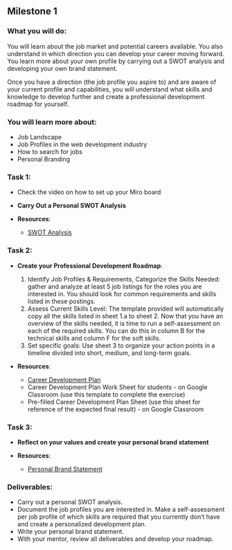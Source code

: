 ## Milestone 1
### What you will do:
You will learn about the job market and potential careers available. You also understand in which direction you can develop your career moving forward. You learn more about your own profile by carrying out a SWOT analysis and developing your own brand statement.

Once you have a direction (the job profile you aspire to) and are aware of your current profile and capabilities, you will understand what skills and knowledge to develop further and create a professional development roadmap for yourself.

### You will learn more about:
- Job Landscape
- Job Profiles in the web development industry
- How to search for jobs
- Personal Branding

### Task 1: 
- Check the video on how to set up your Miro board
- **Carry Out a Personal SWOT Analysis**
  
- **Resources**: 
  - [SWOT Analysis](https://redi-school-1.gitbook.io/full-stack-bootcamp/4.-project-career/milestone-1-career-orientation/careers-in-web-development/swot-analysis)

### Task 2:
- **Create your Professional Development Roadmap**:
  1. Identify Job Profiles & Requirements, Categorize the Skills Needed: gather and analyze at least 5 job listings for the roles you are interested in. You should look for common requirements and skills listed in these postings.
  2. Assess Current Skills Level: The template provided will automatically copy all the skills listed in sheet 1.a to sheet 2. Now that you have an overview of the skills needed, it is time to run a self-assessment on each of the required skills. You can do this in column B for the technical skills and column F for the soft skills.
  3. Set specific goals: Use sheet 3 to organize your action points in a timeline divided into short, medium, and long-term goals.

- **Resources**: 
  - [Career Development Plan](https://redi-school-1.gitbook.io/full-stack-bootcamp/4.-project-career/milestone-1-career-orientation/careers-in-web-development/career-development-plan)
  - Career Development Plan Work Sheet for students - on Google Classroom (use this template to complete the exercise)
  - Pre-filled Career Development Plan Sheet (use this sheet for reference of the expected final result) - on Google Classroom

### Task 3:
- **Reflect on your values and create your personal brand statement**

- **Resources**: 
  - [Personal Brand Statement](https://redi-school-1.gitbook.io/full-stack-bootcamp/4.-project-career/milestone-1-career-orientation/personal-branding/personal-brand-statement)

### Deliverables:
- Carry out a personal SWOT analysis.
- Document the job profiles you are interested in. Make a self-assessment per job profile of which skills are required that you currently don’t have and create a personalized development plan.
- Write your personal brand statement.
- With your mentor, review all deliverables and develop your roadmap.
